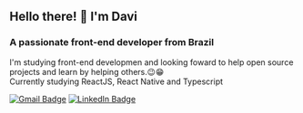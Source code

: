 ## Hello there! 👋 I'm Davi
### A passionate front-end developer from Brazil
I'm studying front-end developmen and looking foward to help open source projects and learn by helping others.:wink::grin:
<br>Currently studying ReactJS, React Native and Typescript

[![Gmail Badge](https://img.shields.io/badge/-dbs.tj0@gmail.com-c14438?style=flat-square&logo=Gmail&logoColor=white&link=mailto:dbs.tj0@gmail.com)](mailto:dbs.tj0@gmail.com)
[![LinkedIn Badge](https://img.shields.io/badge/LinkedIn-0077B5?style=flat-square&logo=linkedin&logoColor=white)](https://www.linkedin.com/in/davi-santos5/)
